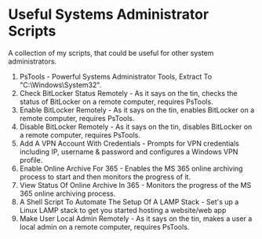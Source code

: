 # Useful Systems Administrator Scripts
A collection of my scripts, that could be useful for other system administrators.

1) PsTools - Powerful Systems Administrator Tools, Extract To "C:\Windows\System32\".
2) Check BitLocker Status Remotely - As it says on the tin, checks the status of BitLocker on a remote computer, requires PsTools.
3) Enable BitLocker Remotely - As it says on the tin, enables BitLocker on a remote computer, requires PsTools.
4) Disable BitLocker Remotely - As it says on the tin, disables BitLocker on a remote computer, requires PsTools.
5) Add A VPN Account With Credentials - Prompts for VPN credentials including IP, username & password and configures a Windows VPN profile.
6) Enable Online Archive For 365 - Enables the MS 365 online archiving process to start and then monitors the progress of it.
7) View Status Of Online Archive In 365 - Monitors the progress of the MS 365 online archiving process.
8) A Shell Script To Automate The Setup Of A LAMP Stack - Set's up a Linux LAMP stack to get you started hosting a website/web app
9) Make User Local Admin Remotely - As it says on the tin, makes a user a local admin on a remote computer, requires PsTools.